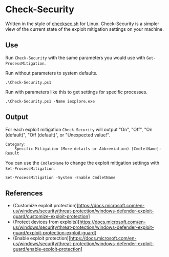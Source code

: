 # Check-Security

Written in the style of [checksec.sh](https://www.trapkit.de/tools/checksec.html) for Linux.
Check-Security is a simpler view of the current state of the exploit mitigation settings on your machine.

## Use

Run `Check-Security` with the same parameters you would use with `Get-ProcessMitigation`.

Run without parameters to system defaults.

```
.\Check-Security.ps1
```

Run with parameters like this to get settings for specific processes.

```
.\Check-Security.ps1 -Name iexplore.exe
```

## Output

For each exploit mitigation `Check-Security` will output "On", "Off", "On (default)", "Off (default)", or "Unexpected value!".

```
Category:
    Specific Mitigation (More details or Abbreviation) [CmdletName]:  Result
```

You can use the `CmdletName` to change the exploit mitigation settings with `Set-ProcessMitigation`.

```
Set-ProcessMitigation -System -Enable CmdletName
```

## References

* (Customize exploit protection)[https://docs.microsoft.com/en-us/windows/security/threat-protection/windows-defender-exploit-guard/customize-exploit-protection]
* (Protect devices from exploits)[https://docs.microsoft.com/en-us/windows/security/threat-protection/windows-defender-exploit-guard/exploit-protection-exploit-guard]
* (Enable exploit protection)[https://docs.microsoft.com/en-us/windows/security/threat-protection/windows-defender-exploit-guard/enable-exploit-protection]